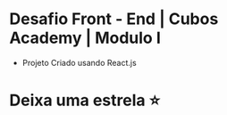 # Desafio Front - End | Cubos Academy | Modulo I

 - Projeto Criado usando React.js

# Deixa uma estrela ⭐